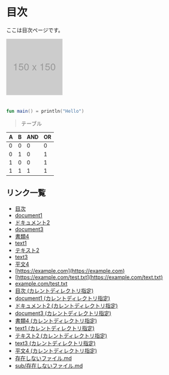 # 目次

ここは目次ページです。

![画像の例](res/example_image.png)

```kotlin

fun main() = println("Hello")

```

> テーブル

| A | B | AND | OR |
|:--|:--|:----|:--|
| 0 | 0 | 0 | 0 |
| 0 | 1 | 0 | 1 |
| 1 | 0 | 0 | 1 |
| 1 | 1 | 1 | 1 |

## リンク一覧

* [目次](README.md)
* [document1](document1.md)
* [ドキュメント2](ドキュメント2.md)
* [document3](sub/document3.md)
* [書類4](sub/書類4.md)
* [text1](text1.txt)
* [テキスト2](テキスト2.txt)
* [text3](sub/text3.txt)
* [平文4](sub/平文4.txt)
* [https://example.com](https://example.com)
* [https://example.com/test.txt](https://example.com/text.txt)
* [example.com/test.txt](example.com/text.txt)
* [目次 (カレントディレクトリ指定)](./README.md)
* [document1 (カレントディレクトリ指定)](./document1.md)
* [ドキュメント2 (カレントディレクトリ指定)](./ドキュメント2.md)
* [document3 (カレントディレクトリ指定)](./sub/document3.md)
* [書類4 (カレントディレクトリ指定)](./sub/書類4.md)
* [text1 (カレントディレクトリ指定)](./text1.txt)
* [テキスト2 (カレントディレクトリ指定)](./テキスト2.txt)
* [text3 (カレントディレクトリ指定)](./sub/text3.txt)
* [平文4 (カレントディレクトリ指定)](./sub/平文4.txt)
* [存在しないファイル.md](存在しないファイル.md)
* [sub/存在しないファイル.md](sub/存在しないファイル.md)
